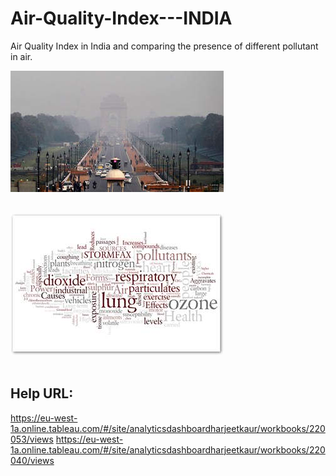 # Air-Quality-Index---INDIA
Air Quality Index in India and comparing the presence of different pollutant in air.

![AirPollution.jpg](/AirPollution.jpg)<br><br>

![dieases.jpg](/dieases.jpg)<br><br>



## Help URL:

https://eu-west-1a.online.tableau.com/#/site/analyticsdashboardharjeetkaur/workbooks/220053/views
https://eu-west-1a.online.tableau.com/#/site/analyticsdashboardharjeetkaur/workbooks/220040/views

